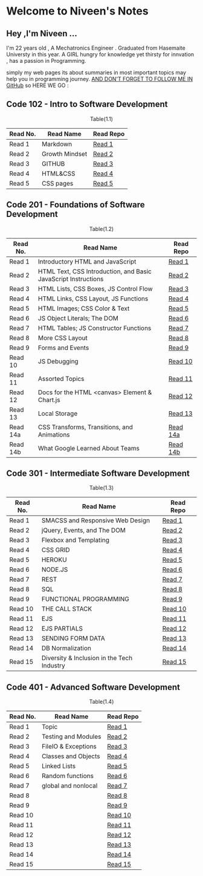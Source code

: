# Welcome to Niveen's Notes
## Hey ,I'm Niveen ...
I'm 22 years old , A Mechatronics Engineer . Graduated from Hasemaite Universty in this year.
A GIRL hungry for knowledge yet thirsty for innvation , has a passion in Programming.

simply my web pages its about summaries in most important topics may help you in programming journey.
[AND DON'T FORGET TO FOLLOW ME IN GitHub](https://github.com/NiveenAlSmadi) so HERE WE GO :


## Code 102 - Intro to Software Development
<p style="text-align: center;">Table(1.1) </p> 

| Read No. | Read Name | Read Repo |
| --- | --- | --- |
| Read 1 |  Markdown | [Read 1](https://niveenalsmadi.github.io/reading-notes/code102/Learning%20Markdown) |
| Read 2 |  Growth Mindset | [Read 2](https://niveenalsmadi.github.io/reading-notes/code102/Growth) |
| Read 3 |  GITHUB |[Read 3](https://niveenalsmadi.github.io/reading-notes/code102/GITHUB)|
| Read 4 |  HTML&CSS|[Read 4](https://niveenalsmadi.github.io/reading-notes/code102/HTML%26CSS)|
| Read 5 | CSS pages|[Read 5](https://niveenalsmadi.github.io/reading-notes/code102/web%20pages%20with%20CSS)|
   
     
## Code 201 - Foundations of Software Development

 <p style="text-align: center;">Table(1.2) </p> 

| Read No. | Read Name | Read Repo |
| --- | --- | --- |
| Read 1 | Introductory HTML and JavaScript | [Read 1](https://niveenalsmadi.github.io/reading-notes/code201/class-01) |
| Read 2 | HTML Text, CSS Introduction, and Basic JavaScript Instructions | [Read 2](https://niveenalsmadi.github.io/reading-notes/code201/class-02) |
| Read 3 | HTML Lists, CSS Boxes, JS Control Flow | [Read 3](https://niveenalsmadi.github.io/reading-notes/code201/class-03) |
| Read 4 | HTML Links, CSS Layout, JS Functions | [Read 4](https://niveenalsmadi.github.io/reading-notes/code201/class-04) |
| Read 5 | HTML Images; CSS Color & Text | [Read 5](https://niveenalsmadi.github.io/reading-notes/code201/class-05) |
| Read 6 |  JS Object Literals; The DOM | [Read 6](https://niveenalsmadi.github.io/reading-notes/code201/class-06) |
| Read 7 | HTML Tables; JS Constructor Functions | [Read 7](https://niveenalsmadi.github.io/reading-notes/code201/class-07) |
| Read 8 | More CSS Layout | [Read 8](https://niveenalsmadi.github.io/reading-notes/code201/class-08) |
| Read 9 | Forms and Events | [Read 9](https://niveenalsmadi.github.io/reading-notes/code201/class-09) |
| Read 10 | JS Debugging | [Read 10](https://niveenalsmadi.github.io/reading-notes/code201/class-10) |
| Read 11 | Assorted Topics | [Read 11](https://niveenalsmadi.github.io/reading-notes/code201/class-11) |
| Read 12 | Docs for the HTML \<canvas\> Element & Chart.js | [Read 12](https://niveenalsmadi.github.io/reading-notes/code201/class-12) |
| Read 13 | Local Storage | [Read 13](https://niveenalsmadi.github.io/reading-notes/code201/class-13)|
| Read 14a | CSS Transforms, Transitions, and Animations | [Read 14a](https://niveenalsmadi.github.io/reading-notes/code201/class-14a) |
| Read 14b | What Google Learned About Teams | [Read 14b](https://niveenalsmadi.github.io/reading-notes/code201/class-14b)|
                 
## Code 301 - Intermediate Software Development

<p style="text-align: center;">Table(1.3) </p> 

| Read No. | Read Name | Read Repo |
| --- | --- | --- |
| Read 1 | SMACSS and Responsive Web Design | [Read 1](https://niveenalsmadi.github.io/reading-notes/code301/class01) |
| Read 2 |  jQuery, Events, and The DOM| [Read 2](https://niveenalsmadi.github.io/reading-notes/code301/class02) |
| Read 3 |Flexbox and Templating | [Read 3](https://niveenalsmadi.github.io/reading-notes/code301/class03) |
| Read 4 | CSS GRID| [Read 4](https://niveenalsmadi.github.io/reading-notes/code301/class04) |
| Read 5 |  HEROKU| [Read 5](https://niveenalsmadi.github.io/reading-notes/code301/class05) |
| Read 6 | NODE.JS| [Read 6](https://niveenalsmadi.github.io/reading-notes/code301/class06) |
| Read 7 | REST| [Read 7](https://niveenalsmadi.github.io/reading-notes/code301/class07) |
| Read 8 | SQL| [Read 8](https://niveenalsmadi.github.io/reading-notes/code301/class08) |
| Read 9 | FUNCTIONAL PROGRAMMING| [Read 9](https://niveenalsmadi.github.io/reading-notes/code301/class09) |
| Read 10 |THE CALL STACK | [Read 10](https://niveenalsmadi.github.io/reading-notes/code301/class10) |
| Read 11 | EJS| [Read 11](https://niveenalsmadi.github.io/reading-notes/code301/class) |
| Read 12 | EJS PARTIALS| [Read 12](https://niveenalsmadi.github.io/reading-notes/code301/class1) |
| Read 13 |SENDING FORM DATA | [Read 13](https://niveenalsmadi.github.io/reading-notes/code301/class2) |
| Read 14 | DB Normalization| [Read 14](https://niveenalsmadi.github.io/reading-notes/code301/class3) |
| Read 15 |Diversity & Inclusion in the Tech Industry | [Read 15](https://niveenalsmadi.github.io/reading-notes/code301/class4) |


## Code 401 - Advanced Software Development

<p style="text-align: center;">Table(1.4)</p> 

| Read No. | Read Name | Read Repo |
| --- | --- | --- |
| Read 1 | Topic | [Read 1](https://niveenalsmadi.github.io/reading-notes/code401/class01) |
| Read 2 | Testing and Modules | [Read 2](https://niveenalsmadi.github.io/reading-notes/code401/class02) |
| Read 3 |FileIO & Exceptions | [Read 3](https://niveenalsmadi.github.io/reading-notes/code401/class03) |
| Read 4 | Classes and Objects| [Read 4](https://niveenalsmadi.github.io/reading-notes/code401/class04) |
| Read 5 | Linked Lists | [Read 5](https://niveenalsmadi.github.io/reading-notes/code401/class05) |
| Read 6 | Random functions | [Read 6](https://niveenalsmadi.github.io/reading-notes/code401/class06) |
| Read 7 | global and nonlocal| [Read 7](https://niveenalsmadi.github.io/reading-notes/code401/class07) |
| Read 8 | | [Read 8](https://niveenalsmadi.github.io/reading-notes/code401/class08) |
| Read 9 | | [Read 9](https://niveenalsmadi.github.io/reading-notes/code401/class09) |
| Read 10 | | [Read 10](https://niveenalsmadi.github.io/reading-notes/code401/class10) |
| Read 11 | | [Read 11](https://niveenalsmadi.github.io/reading-notes/code401/class11) |
| Read 12 || [Read 12](https://niveenalsmadi.github.io/reading-notes/code401/class12) |
| Read 13 | | [Read 13](https://niveenalsmadi.github.io/reading-notes/code401/class13) |
| Read 14 | | [Read 14](https://niveenalsmadi.github.io/reading-notes/code401/class14) |
| Read 15 | | [Read 15](https://niveenalsmadi.github.io/reading-notes/code401/class15) |
